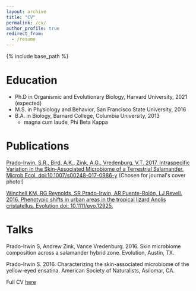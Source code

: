 ```yaml
---
layout: archive
title: "CV"
permalink: /cv/
author_profile: true
redirect_from:
  - /resume
---
```


{% include base_path %}

Education
======
* Ph.D in Organismic and Evolutionary Biology, Harvard University, 2021 (expected)
* M.S. in Physiology and Behavior, San Francisco State University, 2016
* B.A. in Biology, Barnard College, Columbia University, 2013
  * magna cum laude, Phi Beta Kappa


Publications
======
<a href="https://link.springer.com/article/10.1007/s00248-017-0986-y?wt_mc=Internal.Event.1.SEM.ArticleAuthorOnlineFirst">Prado-Irwin, S.R., Bird, A.K., Zink, A.G., Vredenburg, V.T. 2017. Intraspecific Variation in the Skin-Associated Microbiome of a Terrestrial Salamander. Microb Ecol. doi:10.1007/s00248-017-0986-y</a>
(Chosen for journal's cover photo!)

<a href="http://onlinelibrary.wiley.com/doi/10.1111/evo.12925/full">Winchell KM, RG Reynolds, SR Prado-Irwin, AR Puente-Rolón, LJ Revell. 2016. Phenotypic shifts in urban areas in the tropical lizard Anolis cristatellus. Evolution  doi: 10.1111/evo.12925.</a>
  
Talks
======
Prado-Irwin S, Andrew Zink, Vance Vredenburg. 2016. Skin microbiome composition across a salamander hybrid zone. Evolution, Austin, TX.

Prado-Irwin S. 2016. Characterizing the skin-associated microbiome of the yellow-eyed ensatina. American Society of Naturalists, Asilomar, CA.

Full CV [here](files/cv_2017_long.pdf)
